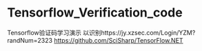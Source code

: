 # Tensorflow_Verification_code
Tensorflow验证码学习演示
以识别https://jy.xzsec.com/Login/YZM?randNum=2323
https://github.com/SciSharp/TensorFlow.NET
